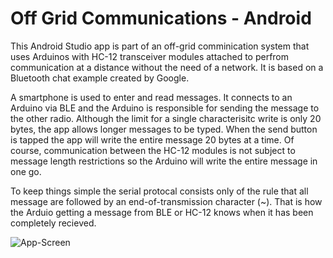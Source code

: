 # Off Grid Communications - Android

This Android Studio app is part of an off-grid comminication system that uses Arduinos with HC-12 transceiver modules attached to perfrom communication at a distance without the need of a network.  It is based on a Bluetooth chat example created by Google. 

A smartphone is used to enter and read messages.  It connects to an Arduino via BLE and the Arduino is responsible for sending the message to the other radio.  Although the limit for a single characterisitc write is only 20 bytes, the app allows longer messages to be typed.  When the send button is tapped the app will write the entire message 20 bytes at a time.  Of course, communication between the HC-12 modules is not subject to message length restrictions so the Arduino will write the entire message in one go.

To keep things simple the serial protocal consists only of the rule that all message are followed by an end-of-transmission character (~).  That is how the Arduio getting a message from BLE or HC-12 knows when it has been completely recieved.


![App-Screen](https://user-images.githubusercontent.com/318132/30676413-1335449c-9e54-11e7-8dd1-e6de1e54cb82.png?raw=true "App Screen")
